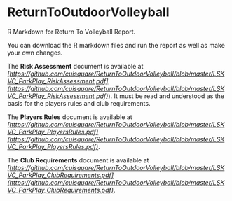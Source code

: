 # ReturnToOutdoorVolleyball

R Markdown for Return To Volleyball Report. 

You can download the R markdown files and run the report as well as make your own changes. 

The **Risk Assessment** document is available at  *[https://github.com/cuisquare/ReturnToOutdoorVolleyball/blob/master/LSKVC_ParkPlay_RiskAssessment.pdf](https://github.com/cuisquare/ReturnToOutdoorVolleyball/blob/master/LSKVC_ParkPlay_RiskAssessment.pdf)*). It must be read and understood as the basis for the players rules and club requirements.

The **Players Rules** document is available at *[https://github.com/cuisquare/ReturnToOutdoorVolleyball/blob/master/LSKVC_ParkPlay_PlayersRules.pdf](https://github.com/cuisquare/ReturnToOutdoorVolleyball/blob/master/LSKVC_ParkPlay_PlayersRules.pdf)*.

The **Club Requirements** document is available at  *[https://github.com/cuisquare/ReturnToOutdoorVolleyball/blob/master/LSKVC_ParkPlay_ClubRequirements.pdf](https://github.com/cuisquare/ReturnToOutdoorVolleyball/blob/master/LSKVC_ParkPlay_ClubRequirements.pdf)*.


